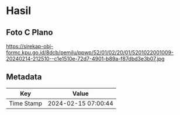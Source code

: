 # Hasil

## Foto C Plano

https://sirekap-obj-formc.kpu.go.id/8dcb/pemilu/ppwp/52/01/02/20/01/5201022001009-20240214-212510--c1e1510e-72d7-4901-b89a-f87dbd3e3b07.jpg


## Metadata

| Key        | Value               |
| ---------- | ------------------- |
| Time Stamp | 2024-02-15 07:00:44 |



